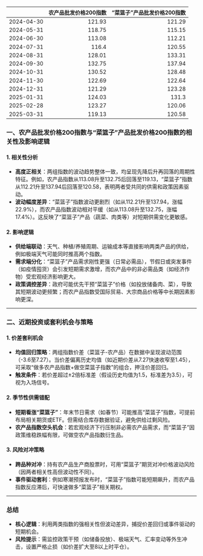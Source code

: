 |            |   农产品批发价格200指数 |   “菜篮子”产品批发价格200指数 |
|:-----------|------------------------:|------------------------------:|
| 2024-04-30 |                  121.93 |                        121.29 |
| 2024-05-31 |                  118.75 |                        115.15 |
| 2024-06-30 |                  113.08 |                        112.21 |
| 2024-07-31 |                  116.4  |                        120.55 |
| 2024-08-31 |                  128.01 |                        133.31 |
| 2024-09-30 |                  132.75 |                        137.94 |
| 2024-10-31 |                  130.52 |                        128.48 |
| 2024-11-30 |                  122.69 |                        122.64 |
| 2024-12-31 |                  121.29 |                        123.28 |
| 2025-01-31 |                  124.03 |                        131.3  |
| 2025-02-28 |                  123.27 |                        120.06 |
| 2025-03-31 |                  119.13 |                        120.58 |![图](MSCI_copper.png)



### 一、农产品批发价格200指数与“菜篮子”产品批发价格200指数的相关性及影响逻辑

#### 1. **相关性分析**
- **高度正相关**：两组指数的波动趋势整体一致，均呈现先降后升再回落的周期性特征。例如，农产品指数从113.08升至132.75后回落至119.13，“菜篮子”指数从112.21升至137.94后回落至120.58，表明两者受共同的供需和政策因素驱动。
- **波动幅度差异**：“菜篮子”指数波动更剧烈（如从112.21升至137.94，涨幅22.9%），而农产品指数波动相对平缓（如从113.08升至132.75，涨幅17.4%）。这反映了“菜篮子”产品（蔬菜、肉类等）对短期供需变化更敏感。

#### 2. **影响逻辑**
- **供给端联动**：天气、种植/养殖周期、运输成本等直接影响两类产品的供给，例如极端天气可能同时推高两个指数。
- **需求端分化**：“菜篮子”产品需求刚性更强（日常必需品），节假日或突发事件（如疫情囤货）会引发短期需求激增，而农产品中的非必需品类（如经济作物）受宏观经济影响更大。
- **政策调控差异**：政府可能优先干预“菜篮子”价格（如投放储备肉、菜），导致其短期波动更频繁；而农产品指数受国际贸易、大宗商品价格等中长期因素影响更深。

---

### 二、近期投资或套利机会与策略

#### 1. **价差套利机会**
- **均值回归策略**：两组指数价差（菜篮子-农产品）在数据中呈现波动范围（-3.6至7.27）。当价差偏离历史均值（如近期价差从7.27快速收窄至1.45），可采取“做多农产品指数+做空菜篮子指数”的组合，押注价差回归。
- **触发条件**：若价差超过±2倍标准差（假设历史均值为1.5，标准差为3.5），可视为入场信号。

#### 2. **季节性供需错配**
- **短期看涨“菜篮子”**：年末节日需求（如春节）可能推高“菜篮子”指数，可提前布局相关期货或ETF。但需结合库存数据验证，避免供给过剩风险。
- **农产品指数空头机会**：若宏观经济下行压制非必需农产品需求，而“菜篮子”因政策维稳跌幅有限，可做空农产品指数衍生品。

#### 3. **风险对冲策略**
- **跨品种对冲**：持有农产品生产商股票时，可用“菜篮子”期货对冲价格波动风险（因两者相关性高但波动性不同）。
- **事件驱动套利**：例如寒潮预报发布时，“菜篮子”指数可能短期飙升，而农产品指数反应滞后，可快速做多“菜篮子”相关期权。

---

### 总结
- **核心逻辑**：利用两类指数的强相关性但波动差异，捕捉价差回归或事件驱动的短期机会。
- **风险提示**：需监控政策干预（如储备投放）、极端天气、汇率变动等外生冲击，设置严格止损（如价差扩大至8以上时平仓）。